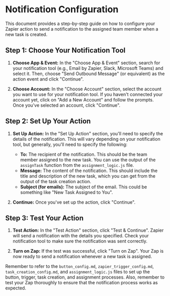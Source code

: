 # Notification Configuration

This document provides a step-by-step guide on how to configure your Zapier action to send a notification to the assigned team member when a new task is created.

## Step 1: Choose Your Notification Tool

1. **Choose App & Event:** In the "Choose App & Event" section, search for your notification tool (e.g., Email by Zapier, Slack, Microsoft Teams) and select it. Then, choose "Send Outbound Message" (or equivalent) as the action event and click "Continue".

2. **Choose Account:** In the "Choose Account" section, select the account you want to use for your notification tool. If you haven't connected your account yet, click on "Add a New Account" and follow the prompts. Once you've selected an account, click "Continue".

## Step 2: Set Up Your Action

1. **Set Up Action:** In the "Set Up Action" section, you'll need to specify the details of the notification. This will vary depending on your notification tool, but generally, you'll need to specify the following:

    - **To:** The recipient of the notification. This should be the team member assigned to the new task. You can use the output of the `assignTask` function from the `assignment_logic.js` file.
    - **Message:** The content of the notification. This should include the title and description of the new task, which you can get from the output of the task creation action.
    - **Subject (for emails):** The subject of the email. This could be something like "New Task Assigned to You".

2. **Continue:** Once you've set up the action, click "Continue".

## Step 3: Test Your Action

1. **Test Action:** In the "Test Action" section, click "Test & Continue". Zapier will send a notification with the details you specified. Check your notification tool to make sure the notification was sent correctly.

2. **Turn on Zap:** If the test was successful, click "Turn on Zap". Your Zap is now ready to send a notification whenever a new task is assigned.

Remember to refer to the `button_config.md`, `zapier_trigger_config.md`, `task_creation_config.md`, and `assignment_logic.js` files to set up the button, trigger, task creation, and assignment processes. Also, remember to test your Zap thoroughly to ensure that the notification process works as expected.
